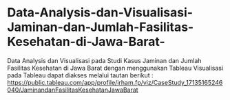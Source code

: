 # Data-Analysis-dan-Visualisasi-Jaminan-dan-Jumlah-Fasilitas-Kesehatan-di-Jawa-Barat-
Data Analysis dan Visualisasi pada Studi Kasus Jaminan dan Jumlah Fasilitas Kesehatan di Jawa Barat dengan menggunakan Tableau 
Visualisasi pada Tableau dapat diakses melalui tautan berikut : https://public.tableau.com/app/profile/irham.fp/viz/CaseStudy_17135165246040/JaminandanFasilitasKesehatanJawaBarat 

